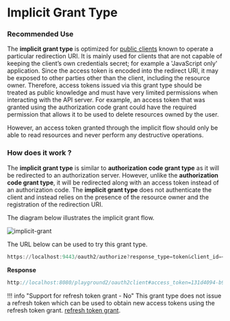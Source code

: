 # Implicit Grant Type

### Recommended Use

The **implicit grant type** is optimized for [public clients](client-types.md) known to operate a particular redirection URI.
It is mainly used for clients that are not capable of keeping the client’s own credentials secret; for example a 'JavaScript only' application.
Since the access token is encoded into the redirect URI, it may be exposed to other parties other than the client, including the resource owner.
Therefore, access tokens issued via this grant type should be treated as public knowledge and must have very limited permissions
when interacting with the API server. For example, an access token that was granted using the authorization code grant
could have the required permission that allows it to be used to delete resources owned by the user.

However, an access token granted through the implicit flow should only be able to read resources and never perform 
any destructive operations.

### How does it work ?

The **implicit grant type** is similar to **authorization code grant type** as it will be redirected to an authorization server.
However, unlike the **authorization code grant type**, it will be redirected along with an access token
instead of an authorization code. The **implicit grant type** does not authenticate the client and instead relies
on the presence of the resource owner and the registration of the redirection URI.

The diagram below illustrates the implicit grant flow.


![implicit-grant](/assets/img/concepts/implicit-grant-flow.png)


The URL below can be used to try this grant type.

``` powershell
https://localhost:9443/oauth2/authorize?response_type=token&client_id=<client id>&redirect_uri=<redirect uri>
```

**Response**
``` java
http://localhost:8080/playground2/oauth2client#access_token=131d4094-b94c-3714-9e73-672aa433248d&token_type=Bearer&expires_in=3410
```


!!! info "Support for refresh token grant - No"
	This grant type does not issue a refresh token which can be used to obtain new access tokens using the refresh token grant.
	[refresh token grant](refresh-token-grant.md).

